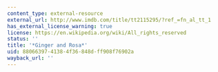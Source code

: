 ```yaml
---
content_type: external-resource
external_url: http://www.imdb.com/title/tt2115295/?ref_=fn_al_tt_1
has_external_license_warning: true
license: https://en.wikipedia.org/wiki/All_rights_reserved
status: ''
title: '*Ginger and Rosa*'
uid: 88066397-4138-4f36-848d-ff908f76902a
wayback_url: ''
---
```

